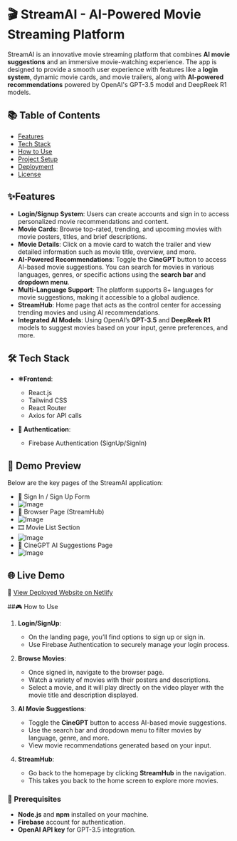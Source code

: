 # 🎬 StreamAI - AI-Powered Movie Streaming Platform

StreamAI is an innovative movie streaming platform that combines **AI movie suggestions** and an immersive movie-watching experience. The app is designed to provide a smooth user experience with features like a **login system**, dynamic movie cards, and movie trailers, along with **AI-powered recommendations** powered by OpenAI's GPT-3.5 model and DeepReek R1 models.

## 📚 Table of Contents
- [Features](#features)
- [Tech Stack](#tech-stack)
- [How to Use](#how-to-use)
- [Project Setup](#project-setup)
- [Deployment](#deployment)
- [License](#license)

##  ✨Features

- **Login/Signup System**: Users can create accounts and sign in to access personalized movie recommendations and content.
- **Movie Cards**: Browse top-rated, trending, and upcoming movies with movie posters, titles, and brief descriptions.
- **Movie Details**: Click on a movie card to watch the trailer and view detailed information such as movie title, overview, and more.
- **AI-Powered Recommendations**: Toggle the **CineGPT** button to access AI-based movie suggestions. You can search for movies in various languages, genres, or specific actions using the **search bar** and **dropdown menu**.
- **Multi-Language Support**: The platform supports 8+ languages for movie suggestions, making it accessible to a global audience.
- **StreamHub**: Home page that acts as the control center for accessing trending movies and using AI recommendations.
- **Integrated AI Models**: Using OpenAI’s **GPT-3.5** and **DeepReek R1** models to suggest movies based on your input, genre preferences, and more.

## 🛠️ Tech Stack

- **⚛️Frontend**: 
  - React.js
  - Tailwind CSS
  - React Router
  - Axios for API calls

- **🔐 Authentication**:
  - Firebase Authentication (SignUp/SignIn)

## 📸 Demo Preview
Below are the key pages of the StreamAI application:
- 🔐 Sign In / Sign Up Form
- ![Image](https://github.com/user-attachments/assets/f3609ba2-bb91-4590-b1c2-f9d4d17812f0)
- 🧭 Browser Page (StreamHub)
- ![Image](https://github.com/user-attachments/assets/b42d2244-d5cd-4e9a-b005-801b683bcb78)
- 🎞️ Movie List Section
- ![Image](https://github.com/user-attachments/assets/5e01ee1c-6ff0-4d17-a261-b922a2f91f32)
- 🤖 CineGPT AI Suggestions Page
- ![Image](https://github.com/user-attachments/assets/37233314-e837-435b-81ba-56fefff0f4a2)

## 🌐 Live Demo
  🔗 [View Deployed Website on Netlify](https://stellular-druid-ca0311.netlify.app/)
  
##🎮  How to Use

1. **Login/SignUp**: 
   - On the landing page, you’ll find options to sign up or sign in. 
   - Use Firebase Authentication to securely manage your login process.

2. **Browse Movies**: 
   - Once signed in, navigate to the browser page.
   - Watch a variety of movies with their posters and descriptions.
   - Select a movie, and it will play directly on the video player with the movie title and description displayed.

3. **AI Movie Suggestions**:
   - Toggle the **CineGPT** button to access AI-based movie suggestions.
   - Use the search bar and dropdown menu to filter movies by language, genre, and more.
   - View movie recommendations generated based on your input.

4. **StreamHub**: 
   - Go back to the homepage by clicking **StreamHub** in the navigation.
   - This takes you back to the home screen to explore more movies.


### 🧾 Prerequisites

- **Node.js** and **npm** installed on your machine.
- **Firebase** account for authentication.
- **OpenAI API key** for GPT-3.5 integration.


